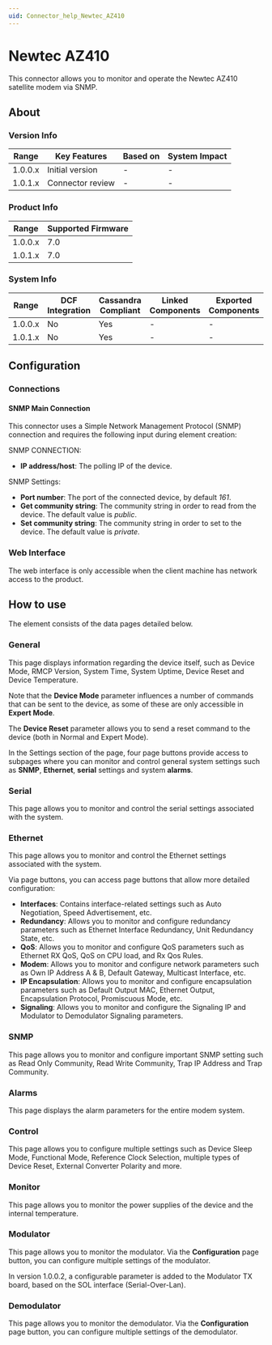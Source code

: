 ```yaml
---
uid: Connector_help_Newtec_AZ410
---
```


# Newtec AZ410

This connector allows you to monitor and operate the Newtec AZ410 satellite modem via SNMP.

## About

### Version Info

| **Range** | **Key Features** | **Based on** | **System Impact** |
|-----------|------------------|--------------|-------------------|
| 1.0.0.x   | Initial version  | \-           | \-                |
| 1.0.1.x   | Connector review    | \-           | \-                |

### Product Info

| Range     | Supported Firmware     |
|-----------|------------------------|
| 1.0.0.x   | 7.0                    |
| 1.0.1.x   | 7.0                    |

### System Info

| Range     | DCF Integration     | Cassandra Compliant     | Linked Components     | Exported Components     |
|-----------|---------------------|-------------------------|-----------------------|-------------------------|
| 1.0.0.x   | No                  | Yes                     | \-                    | \-                      |
| 1.0.1.x   | No                  | Yes                     | \-                    | \-                      |

## Configuration

### Connections

#### SNMP Main Connection

This connector uses a Simple Network Management Protocol (SNMP) connection and requires the following input during element creation:

SNMP CONNECTION:

- **IP address/host**: The polling IP of the device.

SNMP Settings:

- **Port number**: The port of the connected device, by default *161*.
- **Get community string**: The community string in order to read from the device. The default value is *public*.
- **Set community string**: The community string in order to set to the device. The default value is *private*.

### Web Interface

The web interface is only accessible when the client machine has network access to the product.

## How to use

The element consists of the data pages detailed below.

### General

This page displays information regarding the device itself, such as Device Mode, RMCP Version, System Time, System Uptime, Device Reset and Device Temperature.

Note that the **Device Mode** parameter influences a number of commands that can be sent to the device, as some of these are only accessible in **Expert Mode**.

The **Device Reset** parameter allows you to send a reset command to the device (both in Normal and Expert Mode).

In the Settings section of the page, four page buttons provide access to subpages where you can monitor and control general system settings such as **SNMP**, **Ethernet**, **serial** settings and system **alarms**.

### Serial

This page allows you to monitor and control the serial settings associated with the system.

### Ethernet

This page allows you to monitor and control the Ethernet settings associated with the system.

Via page buttons, you can access page buttons that allow more detailed configuration:

- **Interfaces**: Contains interface-related settings such as Auto Negotiation, Speed Advertisement, etc.
- **Redundancy**: Allows you to monitor and configure redundancy parameters such as Ethernet Interface Redundancy, Unit Redundancy State, etc.
- **QoS**: Allows you to monitor and configure QoS parameters such as Ethernet RX QoS, QoS on CPU load, and Rx Qos Rules.
- **Modem**: Allows you to monitor and configure network parameters such as Own IP Address A & B, Default Gateway, Multicast Interface, etc.
- **IP Encapsulation**: Allows you to monitor and configure encapsulation parameters such as Default Output MAC, Ethernet Output, Encapsulation Protocol, Promiscuous Mode, etc.
- **Signaling**: Allows you to monitor and configure the Signaling IP and Modulator to Demodulator Signaling parameters.

### SNMP

This page allows you to monitor and configure important SNMP setting such as Read Only Community, Read Write Community, Trap IP Address and Trap Community.

### Alarms

This page displays the alarm parameters for the entire modem system.

### Control

This page allows you to configure multiple settings such as Device Sleep Mode, Functional Mode, Reference Clock Selection, multiple types of Device Reset, External Converter Polarity and more.

### Monitor

This page allows you to monitor the power supplies of the device and the internal temperature.

### Modulator

This page allows you to monitor the modulator. Via the **Configuration** page button, you can configure multiple settings of the modulator.

In version 1.0.0.2, a configurable parameter is added to the Modulator TX board, based on the SOL interface (Serial-Over-Lan).

### Demodulator

This page allows you to monitor the demodulator. Via the **Configuration** page button, you can configure multiple settings of the demodulator.
